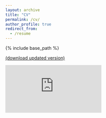 ```yaml
---
layout: archive
title: "CV"
permalink: /cv/
author_profile: true
redirect_from:
  - /resume
---
```


{% include base_path %}

[(download updated version)](https://www.dropbox.com/s/kpujbam56si214y/Barbosa_CV.pdf?dl=0)


<embed src="https://www.dropbox.com/s/kpujbam56si214y/Barbosa_CV.pdf?dl=0" type="application/pdf" />
